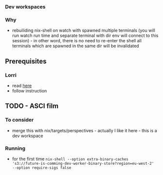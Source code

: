 ### Dev workspaces

### Why
* rebuiliding nix-shell on watch with spawned multiple terminals (you will run watch run time and separate terminal with dir env will connect to this session) - in other word, there is no need to re-enter the shell all terminals which are spawned in the same dir will be invalidated

## Prerequisites
### Lorri
* read [here](https://github.com/target/lorri)
* follow instruction

## TODO - ASCI film

### To consider
* merge this with nix/targets/perspectives - actually I like it here - this is a dev workspace

### Running
* for the first time `nix-shell --option extra-binary-caches 's3://future-is-comming-dev-worker-binary-store?region=eu-west-2'  --option require-sigs false`